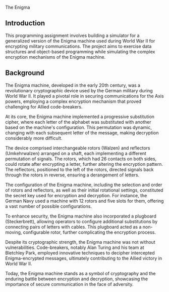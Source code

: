 The Enigma

## Introduction

This programming assignment involves building a simulator for a generalized version of the Enigma machine used during World War II for encrypting military communications. The project aims to exercise data structures and object-based programming while simulating the complex encryption mechanisms of the Enigma machine.

## Background

The Enigma machine, developed in the early 20th century, was a revolutionary cryptographic device used by the German military during World War II. It played a pivotal role in securing communications for the Axis powers, employing a complex encryption mechanism that proved challenging for Allied code-breakers.

At its core, the Enigma machine implemented a progressive substitution cipher, where each letter of the alphabet was substituted with another based on the machine's configuration. This permutation was dynamic, changing with each subsequent letter of the message, making decryption considerably more difficult.

The device comprised interchangeable rotors (Walzen) and reflectors (Umkehrwalzen) arranged on a shaft, each implementing a different permutation of signals. The rotors, which had 26 contacts on both sides, could rotate after encrypting a letter, further altering the encryption pattern. The reflectors, positioned to the left of the rotors, directed signals back through the rotors in reverse, ensuring a derangement of letters.

The configuration of the Enigma machine, including the selection and order of rotors and reflectors, as well as their initial rotational settings, constituted the secret key used for encryption and decryption. For instance, the German Navy used a machine with 12 rotors and five slots for them, offering a vast number of possible configurations.

To enhance security, the Enigma machine also incorporated a plugboard (Steckerbrett), allowing operators to configure additional substitutions by connecting pairs of letters with cables. This plugboard acted as a non-moving, configurable rotor, further complicating the encryption process.

Despite its cryptographic strength, the Enigma machine was not without vulnerabilities. Code-breakers, notably Alan Turing and his team at Bletchley Park, employed innovative techniques to decipher intercepted Enigma-encrypted messages, ultimately contributing to the Allied victory in World War II.

Today, the Enigma machine stands as a symbol of cryptography and the enduring battle between encryption and decryption, showcasing the importance of secure communication in the face of adversity.

